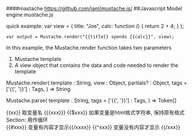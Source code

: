 ####mastache
https://github.com/janl/mustache.js/
##Javascript Model engine mustache.js

quick example:
	var view = {
  		title: "Joe",
  		calc: function () {
    		return 2 + 4;
  		}
	};

	var output = Mustache.render("{{title}} spends {{calc}}", view);
In this example, the Mustache.render function takes two parameters
1. Mustache template
2. A view object that contains the data and code needed to render the template

Mustache.render(
  template            : String,
  view                : Object,
  partials?           : Object,
  tags = ['{{', '}}'] : Tags,
) => String

Mustache.parse(
  template              : String,
  tags = ['{{', '}}']   : Tags,
) => Token[]



{{xx}} 取变量名
{{{xxx}}}  {{$xxx}} 如果变量是html格式字符串, 保持原有格式
Section: 用作循环	
 {{#xxx}} 变量有内容才显示{{/xxxx}} 
 {{^xxx}} 变量没有内容才显示 {{/xxx}} 